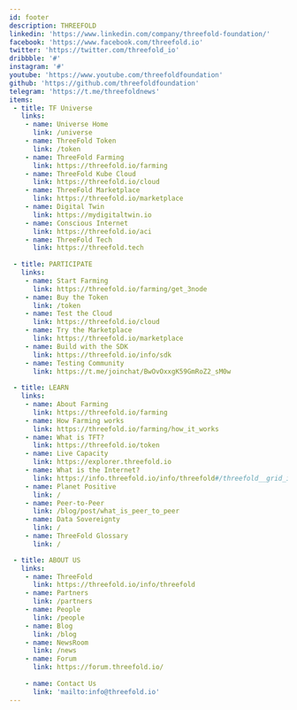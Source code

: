 ```yaml
---
id: footer
description: THREEFOLD
linkedin: 'https://www.linkedin.com/company/threefold-foundation/'
facebook: 'https://www.facebook.com/threefold.io'
twitter: 'https://twitter.com/threefold_io'
dribbble: '#'
instagram: '#'
youtube: 'https://www.youtube.com/threefoldfoundation'
github: 'https://github.com/threefoldfoundation'
telegram: 'https://t.me/threefoldnews'
items:
 - title: TF Universe
   links:
    - name: Universe Home
      link: /universe
    - name: ThreeFold Token
      link: /token
    - name: ThreeFold Farming
      link: https://threefold.io/farming
    - name: ThreeFold Kube Cloud
      link: https://threefold.io/cloud
    - name: ThreeFold Marketplace
      link: https://threefold.io/marketplace
    - name: Digital Twin
      link: https://mydigitaltwin.io
    - name: Conscious Internet
      link: https://threefold.io/aci
    - name: ThreeFold Tech
      link: https://threefold.tech
  
 - title: PARTICIPATE
   links:
    - name: Start Farming
      link: https://threefold.io/farming/get_3node
    - name: Buy the Token
      link: /token
    - name: Test the Cloud
      link: https://threefold.io/cloud
    - name: Try the Marketplace
      link: https://threefold.io/marketplace
    - name: Build with the SDK
      link: https://threefold.io/info/sdk
    - name: Testing Community
      link: https://t.me/joinchat/BwOvOxxgK59GmRoZ2_sM0w
 
 - title: LEARN
   links:
    - name: About Farming
      link: https://threefold.io/farming
    - name: How Farming works
      link: https://threefold.io/farming/how_it_works
    - name: What is TFT?
      link: https://threefold.io/token
    - name: Live Capacity
      link: https://explorer.threefold.io
    - name: What is the Internet?
      link: https://info.threefold.io/info/threefold#/threefold__grid_intro
    - name: Planet Positive
      link: /
    - name: Peer-to-Peer
      link: /blog/post/what_is_peer_to_peer
    - name: Data Sovereignty
      link: /
    - name: ThreeFold Glossary
      link: /

 - title: ABOUT US
   links:
    - name: ThreeFold
      link: https://threefold.io/info/threefold
    - name: Partners
      link: /partners
    - name: People
      link: /people
    - name: Blog
      link: /blog
    - name: NewsRoom
      link: /news
    - name: Forum
      link: https://forum.threefold.io/
 
    - name: Contact Us
      link: 'mailto:info@threefold.io'
---
```



<!-- [Terms & Conditions](https://threefold.io/info/legal#/legal__terms_conditions_websites) | [Privacy Policy](https://threefold.io/info/legal#/legal__privacypolicy) | [Impressum]()

<br/>
&#xA9; 2021 ThreeFold, All rights reserved. -->
